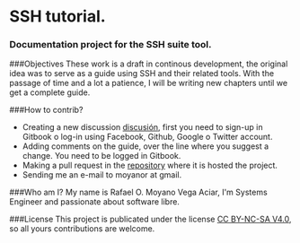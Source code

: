 SSH tutorial.
=======
### Documentation project for the SSH suite tool.

###Objectives
These work is a draft in continous development, the original idea was to serve as a guide using SSH and their related tools. With the passage of time and a lot a patience, I will be writing new chapters until we get a complete guide.

###How to contrib?
- Creating a new discussion [discusión](https://www.gitbook.com/book/rmoyano/sshforeveryone/discussions), first you need to sign-up in Gitbook o log-in using Facebook, Github, Google o Twitter account. 
- Adding comments on the guide, over the line where you suggest a change. You need to be logged in Gitbook.
- Making a pull request in the [repository](https://github.com/rmoyano/sshforeveryone "Repository") where it is hosted the project.
- Sending me an e-mail to moyanor at gmail.

###Who am I?
My name is Rafael O. Moyano Vega Aciar, I'm Systems Engineer and passionate about software libre. 

###License
This project is publicated under the license [CC BY-NC-SA V4.0](https://creativecommons.org/licenses/by-nc-sa/4.0/legalcode "License"), so all yours contributions are welcome.

